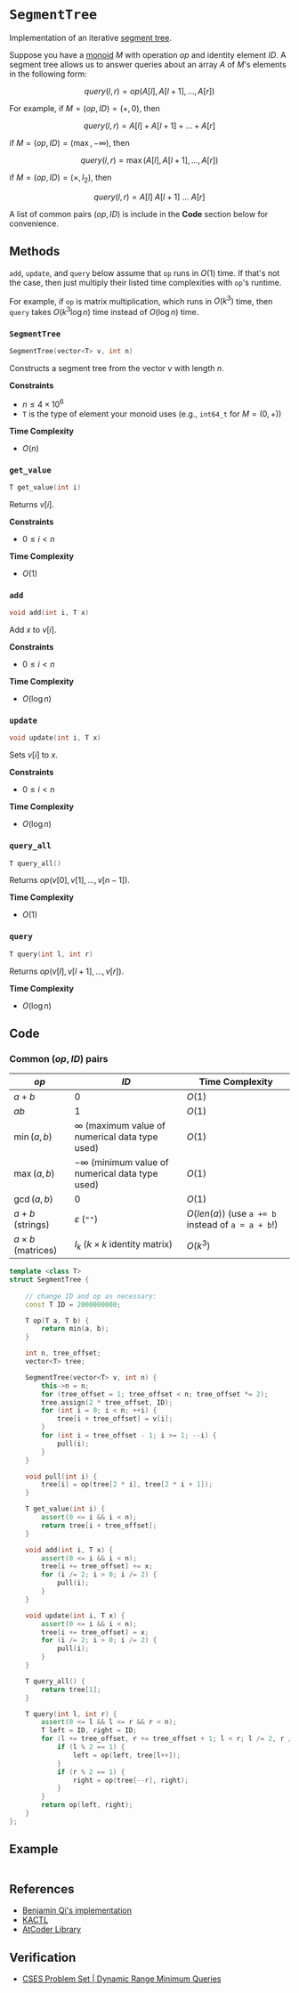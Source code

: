 # `SegmentTree`
Implementation of an iterative [segment tree](https://en.wikipedia.org/wiki/Segment_tree).

Suppose you have a [monoid](https://mathworld.wolfram.com/Monoid.html#:~:text=A%20monoid%20is%20a%20set,contain%20at%20least%20one%20element.) $M$ with operation $op$ and identity element $ID$. A segment tree allows us to answer queries about an array $A$ of $M$'s elements in the following form:

$$
query(l, r) = op(A[l], A[l + 1], \dots, A[r])
$$

For example, if $M = (op, ID) = (+, 0)$, then

$$
query(l, r) = A[l] + A[l + 1] + \dots + A[r]
$$

if $M = (op, ID) = (\max, -\infty)$, then

$$
query(l, r) = \max(A[l], A[l + 1], \dots, A[r])
$$

if $M = (op, ID) = (\times, I_{2})$, then

$$
query(l, r) = A[l]~A[l + 1]~\dots~A[r]
$$

A list of common pairs $(op, ID)$ is include in the **Code** section below for convenience.

## Methods
`add`, `update`, and `query` below assume that `op` runs in $O(1)$ time. If that's not the case, then just multiply their listed time complexities with `op`'s runtime.

For example, if `op` is matrix multiplication, which runs in $O(k^{3})$ time, then `query` takes $O(k^{3}\log n)$ time instead of $O(\log n)$ time.

### `SegmentTree`
```cpp
SegmentTree(vector<T> v, int n)
```

Constructs a segment tree from the vector $v$ with length $n$.

**Constraints**
- $n \le 4 \times 10^{6}$
- `T` is the type of element your monoid uses (e.g., `int64_t` for $M = (0, +)$)

**Time Complexity**
- $O(n)$

### `get_value`
```cpp
T get_value(int i)
```

Returns $v[i]$.

**Constraints**
- $0 \le i < n$

**Time Complexity**
- $O(1)$

### `add`
```cpp
void add(int i, T x)
```

Add $x$ to $v[i]$.

**Constraints**
- $0 \le i < n$

**Time Complexity**
- $O(\log n)$

### `update`
```cpp
void update(int i, T x)
```

Sets $v[i]$ to $x$.

**Constraints**
- $0 \le i < n$

**Time Complexity**
- $O(\log n)$

### `query_all`
```cpp
T query_all()
```

Returns $op(v[0], v[1], \dots, v[n - 1])$.

**Time Complexity**
- $O(1)$

### `query`
```cpp
T query(int l, int r)
```

Returns $op(v[l], v[l + 1], \dots, v[r])$.

**Time Complexity**
- $O(\log n)$

## Code
### Common $(op, ID)$ pairs
| $op$                    | $ID$                                                  | Time Complexity                                    |
| ----------------------- | ----------------------------------------------------- | -------------------------------------------------- |
| $a + b$                 | $0$                                                   | $O(1)$                                             |
| $ab$                    | $1$                                                   | $O(1)$                                             |
| $\min(a, b)$            | $\infty$ (maximum value of numerical data type used)  | $O(1)$                                             |
| $\max(a, b)$            | $-\infty$ (minimum value of numerical data type used) | $O(1)$                                             |
| $\gcd(a, b)$            | 0                                                     | $O(1)$                                                   |
| $a + b$ (strings)       | $\varepsilon$ (`""`)                                  | $O(len(a))$ (use `a += b` instead of `a = a + b`!) |
| $a \times b$ (matrices) | $I_{k}$ ($k \times k$ identity matrix)                | $O(k^{3})$                                         |


```cpp
template <class T>
struct SegmentTree {
    
    // change ID and op as necessary:
    const T ID = 2000000000;

    T op(T a, T b) {
        return min(a, b);
    }

    int n, tree_offset;
    vector<T> tree;

    SegmentTree(vector<T> v, int n) {
        this->n = n;
        for (tree_offset = 1; tree_offset < n; tree_offset *= 2);
        tree.assign(2 * tree_offset, ID);
        for (int i = 0; i < n; ++i) {
            tree[i + tree_offset] = v[i];
        }
        for (int i = tree_offset - 1; i >= 1; --i) {
            pull(i);
        }
    }

    void pull(int i) {
        tree[i] = op(tree[2 * i], tree[2 * i + 1]);
    }

    T get_value(int i) {
        assert(0 <= i && i < n);
        return tree[i + tree_offset];
    }

    void add(int i, T x) {
        assert(0 <= i && i < n);
        tree[i += tree_offset] += x;
        for (i /= 2; i > 0; i /= 2) {
            pull(i);
        }
    }

    void update(int i, T x) {
        assert(0 <= i && i < n);
        tree[i += tree_offset] = x;
        for (i /= 2; i > 0; i /= 2) {
            pull(i);
        }
    }

    T query_all() {
        return tree[1];
    }

    T query(int l, int r) {
        assert(0 <= l && l <= r && r < n);
        T left = ID, right = ID;
        for (l += tree_offset, r += tree_offset + 1; l < r; l /= 2, r /= 2) {
            if (l % 2 == 1) {
                left = op(left, tree[l++]);
            }
            if (r % 2 == 1) {
                right = op(tree[--r], right);
            }
        }
        return op(left, right);
    }
};
```

## Example
```

```

## References
* [Benjamin Qi's implementation](https://github.com/bqi343/USACO/blob/master/Implementations/content/data-structures/1D%20Range%20Queries%20(9.2)/SegTree%20(9.2).h)
* [KACTL](https://github.com/kth-competitive-programming/kactl/blob/main/content/data-structures/SegmentTree.h)
* [AtCoder Library](https://github.com/atcoder/ac-library/blob/master/atcoder/segtree.hpp)

## Verification
* [CSES Problem Set | Dynamic Range Minimum Queries](https://cses.fi/problemset/task/1649)